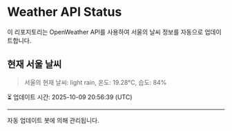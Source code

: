 
# Weather API Status

이 리포지토리는 OpenWeather API를 사용하여 서울의 날씨 정보를 자동으로 업데이트합니다.

## 현재 서울 날씨
> 서울의 현재 날씨: light rain, 온도: 19.28°C, 습도: 84%

⏳ 업데이트 시간: 2025-10-09 20:56:39 (UTC)

---
자동 업데이트 봇에 의해 관리됩니다.
